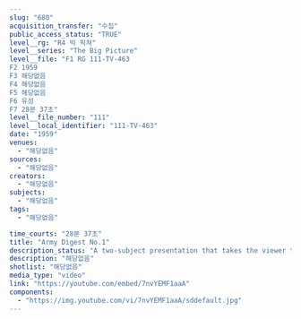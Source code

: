 ```yaml
---
slug: "680"
acquisition_transfer: "수집"
public_access_status: "TRUE"
level__rg: "R4 빅 픽쳐"
level__series: "The Big Picture"
level__file: "F1 RG 111-TV-463
F2 1959
F3 해당없음
F4 해당없음
F5 해당없음
F6 유성
F7 28분 37초"
level__file_number: "111"
level__local_identifier: "111-TV-463"
date: "1959"
venues: 
  - "해당없음"
sources: 
  - "해당없음"
creators: 
  - "해당없음"
subjects: 
  - "해당없음"
tags: 
  - "해당없음"

time_courts: "28분 37초"
title: "Army Digest No.1"
description_status: "A two-subject presentation that takes the viewer to two widely separated lands and two strikingly different operations. Part 1: 'Barriers to the North', Part 2: 'Journey to Mannheim'."
description: "해당없음"
shotlist: "해당없음"
media_type: "video"
link: "https://youtube.com/embed/7nvYEMF1aaA"
components: 
  - "https://img.youtube.com/vi/7nvYEMF1aaA/sddefault.jpg"
---
```

